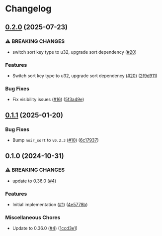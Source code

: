 # Changelog

## [0.2.0](https://github.com/noir-lang/sparse_array/compare/v0.1.1...v0.2.0) (2025-07-23)


### ⚠ BREAKING CHANGES

* switch sort key type to u32, upgrade sort dependency ([#20](https://github.com/noir-lang/sparse_array/issues/20))

### Features

* Switch sort key type to u32, upgrade sort dependency ([#20](https://github.com/noir-lang/sparse_array/issues/20)) ([2f9d911](https://github.com/noir-lang/sparse_array/commit/2f9d911c5b7d7fe57a997dc9c8dbe846e17dad9f))


### Bug Fixes

* Fix visibility issues ([#16](https://github.com/noir-lang/sparse_array/issues/16)) ([5f3a49e](https://github.com/noir-lang/sparse_array/commit/5f3a49eda88203518a5d7d39227c8c5b482e88de))

## [0.1.1](https://github.com/noir-lang/sparse_array/compare/v0.1.0...v0.1.1) (2025-01-20)


### Bug Fixes

* Bump `noir_sort` to `v0.2.3` ([#10](https://github.com/noir-lang/sparse_array/issues/10)) ([6c17937](https://github.com/noir-lang/sparse_array/commit/6c1793732f9409baabbe2539b9063a1984092891))

## 0.1.0 (2024-10-31)


### ⚠ BREAKING CHANGES

* update to 0.36.0 ([#4](https://github.com/noir-lang/sparse_array/issues/4))

### Features

* Initial implementation ([#1](https://github.com/noir-lang/sparse_array/issues/1)) ([4e5778b](https://github.com/noir-lang/sparse_array/commit/4e5778bd8866478e7fa95ddaa6b6e8344e0a9b1f))


### Miscellaneous Chores

* Update to 0.36.0 ([#4](https://github.com/noir-lang/sparse_array/issues/4)) ([1ccd3e1](https://github.com/noir-lang/sparse_array/commit/1ccd3e1126707d982bf05eec6b8e404f8904c9f4))
